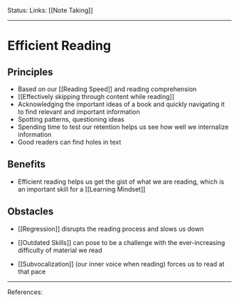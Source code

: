 Status:
Links: [[Note Taking]]
___
# Efficient Reading
## Principles
- Based on our [[Reading Speed]] and reading comprehension
- [[Effectively skipping through content while reading]]
- Acknowledging the important ideas of a book and quickly navigating it to find relevant and important information
- Spotting patterns, questioning ideas
- Spending time to test our retention helps us see how well we internalize information
- Good readers can find holes in text
## Benefits
- Efficient reading helps us get the gist of what we are reading, which is an important skill for a [[Learning Mindset]]

## Obstacles
- [[Regression]] disrupts the reading process and slows us down
    
- [[Outdated Skills]] can pose to be a challenge with the ever-increasing difficulty of material we read
    
-  [[Subvocalization]] (our inner voice when reading) forces us to read at that pace

___
References: